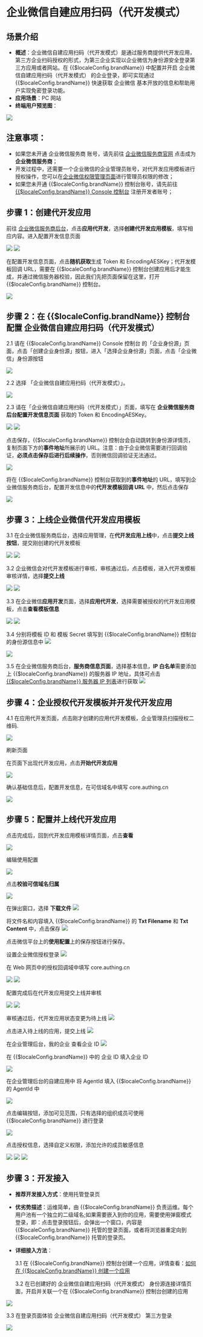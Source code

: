 # 企业微信自建应用扫码（代开发模式）

<LastUpdated/>

## 场景介绍

- **概述**：企业微信自建应用扫码（代开发模式）是通过服务商提供代开发应用，第三方企业扫码授权的形式，为第三企业实现以企业微信为身份源安全登录第三方应用或者网站。在 {{$localeConfig.brandName}} 中配置并开启 企业微信自建应用扫码（代开发模式） 的企业登录，即可实现通过 {{$localeConfig.brandName}} 快速获取 企业微信 基本开放的信息和帮助用户实现免密登录功能。
- **应用场景**：PC 网站
- **终端用户预览图**：

<img src="./images/40.png" >

## 注意事项：

- 如果您未开通 企业微信服务商 账号，请先前往 [企业微信服务商官网](https://open.work.weixin.qq.com/) 点击成为**企业微信服务商**；
- 开发过程中，还需要一个企业微信的企业管理员账号，对代开发应用模板进行授权操作，您可以在[企业微信权限管理页面](https://work.weixin.qq.com/wework_admin/frame#profile/role)进行管理员权限的修改；
- 如果您未开通 {{$localeConfig.brandName}} 控制台账号，请先前往 [{{$localeConfig.brandName}} Console 控制台](https://authing.cn/) 注册开发者账号；

## 步骤 1：创建代开发应用

前往 [企业微信服务商后台](https://open.work.weixin.qq.com/wwopen/developer#/index)，点击**应用代开发**，选择**创建代开发应用模板**，填写相应内容。进入配置开发信息页面

<img src="./images/01.png" >

<img src="./images/02.png" >

在配置开发信息页面，点击**随机获取**生成 Token 和 EncodingAESKey；代开发模板回调 URL，需要在 {{$localeConfig.brandName}} 控制台创建应用后才能生成，并通过微信服务器校验，因此我们先把页面保留在这里，打开 {{$localeConfig.brandName}} 控制台。

<img src="./images/03.png" >

## 步骤 2：在 {{$localeConfig.brandName}} 控制台配置 企业微信自建应用扫码（代开发模式）

2.1 请在 {{$localeConfig.brandName}} Console 控制台 的「企业身份源」页面，点击「创建企业身份源」按钮，进入「选择企业身份源」页面，点击「企业微信」身份源按钮

<img src="./images/04.png" >

2.2 选择 「企业微信自建应用扫码（代开发模式）」。

<img src="./images/05.png" >

2.3 请在「企业微信自建应用扫码（代开发模式）」页面，填写在 **企业微信服务商后台配置开发信息页面** 获取的 Token 和 EncodingAESKey。

<img src="./images/03.png" >

<img src="./images/06.png" >

点击保存，{{$localeConfig.brandName}} 控制台会自动跳转到身份源详情页，复制页面下方的**事件地址**所展示的 URL。注意：由于企业微信需要进行回调验证，**必须点击保存后进行后续操作**，否则微信回调验证无法通过。

<img src="./images/07.png" >

将在 {{$localeConfig.brandName}} 控制台获取到的**事件地址**的 URL，填写到企业微信服务商后台，配置开发信息中的**代开发模板回调 URL** 中，然后点击保存

<img src="./images/08.png" >

## 步骤 3：上线企业微信代开发应用模板

3.1 在企业微信服务商后台，选择应用管理，在**代开发应用上线**中，点击**提交上线按钮**，提交刚创建的代开发模板

<img src="./images/10.png" >

<img src="./images/11.png" >

3.2 企业微信会对代开发模板进行审核，审核通过后，点击模板，进入代开发模板审核详情，选择**提交上线**

<img src="./images/11-1.png" >

<img src="./images/11-2.png" >

3.3 在企业微信**应用开发**页面，选择**应用代开发**，选择需要被授权的代开发应用模板，点击**查看模板信息**

<img src="./images/12.png" >

<img src="./images/13.png" >

3.4 分别将模板 ID 和 模板 Secret 填写到 {{$localeConfig.brandName}} 控制台的身份源信息中
<img src="./images/14.png" >

<img src="./images/15.png" >

3.5 在企业微信服务商后台，**服务商信息页面**，选择基本信息，**IP 白名单**需要添加上 {{$localeConfig.brandName}} 的服务器 IP 地址，具体可点击 [{{$localeConfig.brandName}} 服务器 IP 列表](core.authing.cn/api/v2/system/public-ips)进行获取
<img src="./images/16.png" >

## 步骤 4：企业授权代开发模板并开发代开发应用

4.1 在应用代开发页面，点击刚才创建的应用代开发模板，企业管理员扫描授权二维码.

<img src="./images/18.png" >

刷新页面

在页面下出现代开发应用，点击**开始代开发应用**

<img src="./images/19.png" >

确认基础信息后，配置开发信息，在可信域名中填写 core.authing.cn

<img src="./images/20.png" >

## 步骤 5：配置并上线代开发应用

点击完成后，回到代开发应用模板详情页面，点击**查看**

<img src="./images/21.png" >

编辑使用配置

<img src="./images/22.png" >

点击**校验可信域名归属**

<img src="./images/23.png" >

在弹出窗口，选择 **下载文件**
<img src="./images/24.png" >

将文件名和内容填入 {{$localeConfig.brandName}} 的 **Txt Filename** 和 **Txt Content** 中，点击保存
<img src="./images/25.png" >

点击微信平台上的**使用配置**上的保存按钮进行保存。

设置企业微信授权登录
<img src="./images/26.png" >

在 Web 网页中的授权回调域中填写 core.authing.cn

<img src="./images/27.png" >
<img src="./images/28.png" >

配置完成后在代开发应用提交上线并审核

<img src="./images/29.png" >
<img src="./images/30.png" >

审核通过后，代开发应用状态变更为待上线
<img src="./images/34.png" >

点击进入待上线的应用，提交上线
<img src="./images/35.png" >

在企业管理后台，我的企业 查看企业 ID
<img src="./images/31.png" >

在 {{$localeConfig.brandName}} 中的 企业 ID 填入企业 ID

<img src="./images/32.png" >

在企业管理后台的自建应用中 将 AgentId 填入 {{$localeConfig.brandName}} 的 AgentId 中

<img src="./images/33.png" >

点击编辑按钮，添加可见范围，只有选择的组织成员可使用 {{$localeConfig.brandName}} 进行登录

<img src="./images/36.png" >

点击授权信息，选择自定义权限，添加允许的成员敏感信息

<img src="./images/37.png" >
<img src="./images/38.png" >
<img src="./images/39.png" >

## 步骤 3：开发接入

- **推荐开发接入方式**：使用托管登录页

- **优劣势描述**：运维简单，由 {{$localeConfig.brandName}} 负责运维。每个用户池有一个独立的二级域名;如果需要嵌入到你的应用，需要使用弹窗模式登录，即：点击登录按钮后，会弹出一个窗口，内容是 {{$localeConfig.brandName}} 托管的登录页面，或者将浏览器重定向到 {{$localeConfig.brandName}} 托管的登录页。

- **详细接入方法**：

  3.1 在 {{$localeConfig.brandName}} 控制台创建一个应用，详情查看：[如何在 {{$localeConfig.brandName}} 创建一个应用](https://docs.authing.cn/v2/guides/app/create-app.html)

  3.2 在已创建好的 企业微信自建应用扫码（代开发模式） 身份源连接详情页面，开启并关联一个在 {{$localeConfig.brandName}} 控制台创建的应用

<img src="./images/42.png" >

3.3 在登录页面体验 企业微信自建应用扫码（代开发模式） 第三方登录

<img src="./images/41.png" >
